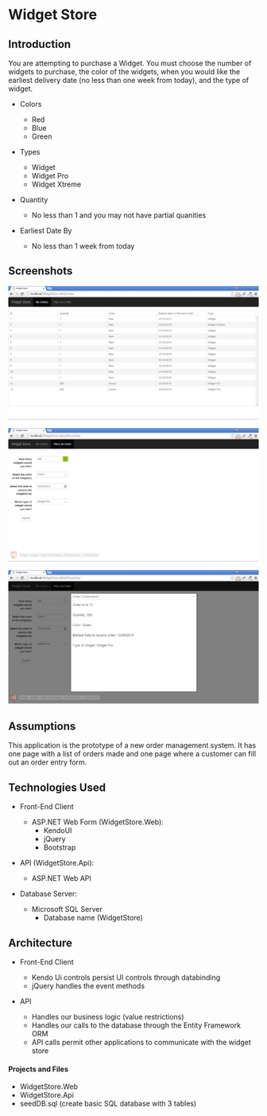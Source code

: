 # Widget Store
## Introduction
You are attempting to purchase a Widget. You must choose the number of widgets to purchase, the color of the widgets, when you would like the earliest delivery date (no less than one week from today), and the type of widget.

* Colors
    * Red
    * Blue
    * Green

* Types
    * Widget
    * Widget Pro
    * Widget Xtreme

* Quantity
    * No less than 1 and you may not have partial quanities

* Earliest Date By
    * No less than 1 week from today

## Screenshots
![Image of List of Orders](ListofOrders.png)

![Image of List of Orders](PlaceOrder.png)

![Image of List of Orders](OrderConfirmation.png)

## Assumptions
This application is the prototype of a new order management system. It has one page with a list of orders made and one page where a customer can fill out an order entry form.


## Technologies Used
- Front-End Client
    * ASP.NET Web Form (WidgetStore.Web):
        * KendoUI
        * jQuery
        * Bootstrap

- API (WidgetStore.Api):
    * ASP.NET Web API

- Database Server:
    * Microsoft SQL Server
        * Database name (WidgetStore)

## Architecture
- Front-End Client
    * Kendo Ui controls persist UI controls through databinding
    * jQuery handles the event methods

- API
    * Handles our business logic (value restrictions)
    * Handles our calls to the database through the Entity Framework ORM
    * API calls permit other applications to communicate with the widget store

#### Projects and Files
- WidgetStore.Web
- WidgetStore.Api
- seedDB.sql (create basic SQL database with 3 tables)